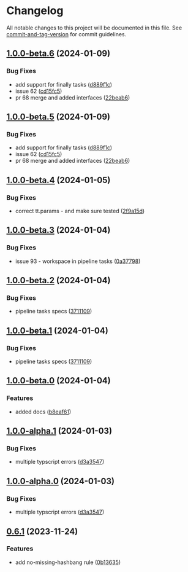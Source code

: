 # Changelog

All notable changes to this project will be documented in this file. See [commit-and-tag-version](https://github.com/absolute-version/commit-and-tag-version) for commit guidelines.

## [1.0.0-beta.6](https://github.com/IBM/tekton-lint/compare/v1.0.0-beta.4...v1.0.0-beta.6) (2024-01-09)


### Bug Fixes

* add support for finally tasks ([d889f1c](https://github.com/IBM/tekton-lint/commit/d889f1cae07335ea1c1697662d0efbb6eba4f34a))
* issue 62 ([cd15fc5](https://github.com/IBM/tekton-lint/commit/cd15fc52d235cad62991dcfa8105bdce1d936d08))
* pr 68 merge and added interfaces ([22beab6](https://github.com/IBM/tekton-lint/commit/22beab6cb4d456e7a0accc2d43006d397e9523b9))

## [1.0.0-beta.5](https://github.com/IBM/tekton-lint/compare/v1.0.0-beta.4...v1.0.0-beta.5) (2024-01-09)


### Bug Fixes

* add support for finally tasks ([d889f1c](https://github.com/IBM/tekton-lint/commit/d889f1cae07335ea1c1697662d0efbb6eba4f34a))
* issue 62 ([cd15fc5](https://github.com/IBM/tekton-lint/commit/cd15fc52d235cad62991dcfa8105bdce1d936d08))
* pr 68 merge and added interfaces ([22beab6](https://github.com/IBM/tekton-lint/commit/22beab6cb4d456e7a0accc2d43006d397e9523b9))

## [1.0.0-beta.4](https://github.com/IBM/tekton-lint/compare/v1.0.0-beta.3...v1.0.0-beta.4) (2024-01-05)


### Bug Fixes

* correct tt.params - and make sure  tested ([2f9a15d](https://github.com/IBM/tekton-lint/commit/2f9a15dec8e0ba4d1defa546d812f8726b96a5cb))

## [1.0.0-beta.3](https://github.com/IBM/tekton-lint/compare/v1.0.0-beta.1...v1.0.0-beta.3) (2024-01-04)


### Bug Fixes

* issue 93 - workspace in pipeline tasks ([0a37798](https://github.com/IBM/tekton-lint/commit/0a377988652c881b9a721e918c51061b85d6e27f))

## [1.0.0-beta.2](https://github.com/IBM/tekton-lint/compare/v1.0.0-beta.0...v1.0.0-beta.2) (2024-01-04)


### Bug Fixes

* pipeline tasks specs ([3711109](https://github.com/IBM/tekton-lint/commit/3711109731b8a029d5be376111849066e9bd8c74))

## [1.0.0-beta.1](https://github.com/IBM/tekton-lint/compare/v1.0.0-beta.0...v1.0.0-beta.1) (2024-01-04)


### Bug Fixes

* pipeline tasks specs ([3711109](https://github.com/IBM/tekton-lint/commit/3711109731b8a029d5be376111849066e9bd8c74))

## [1.0.0-beta.0](https://github.com/IBM/tekton-lint/compare/v1.0.0-alpha.1...v1.0.0-beta.0) (2024-01-04)


### Features

* added docs ([b8eaf61](https://github.com/IBM/tekton-lint/commit/b8eaf61cfbf50fc88b8bca67572ef3ed75546b65))

## [1.0.0-alpha.1](https://github.com/IBM/tekton-lint/compare/v0.7.0...v1.0.0-alpha.1) (2024-01-03)


### Bug Fixes

* multiple typscript errors ([d3a3547](https://github.com/IBM/tekton-lint/commit/d3a35471e4c1fb0a0c3048ef2ad50a5a2a75a4b0))

## [1.0.0-alpha.0](https://github.com/IBM/tekton-lint/compare/v0.7.0...v1.0.0-alpha.0) (2024-01-03)


### Bug Fixes

* multiple typscript errors ([d3a3547](https://github.com/IBM/tekton-lint/commit/d3a35471e4c1fb0a0c3048ef2ad50a5a2a75a4b0))

## [0.6.1](https://github.com/IBM/tekton-lint/compare/v0.6.0...v0.6.1) (2023-11-24)


### Features

* add no-missing-hashbang rule ([0b13635](https://github.com/IBM/tekton-lint/commit/0b1363547054b8ddf4a4b724ea595a6c4d1e54b6))
